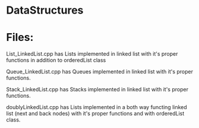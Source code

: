 # DataStructures

# Files:

  List_LinkedList.cpp has Lists implemented in linked list with it's proper functions in addition to orderedList class

  Queue_LinkedList.cpp has Queues implemented in linked list with it's proper functions.

  Stack_LinkedList.cpp has Stacks implemented in linked list with it's proper functions.

  doublyLinkedList.cpp has Lists implemented in a both way functing linked list (next and back nodes) with it's proper functions and with orderedList class.

